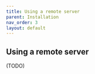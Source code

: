 ```yaml
---
title: Using a remote server
parent: Installation
nav_order: 3
layout: default
---
```


## Using a remote server

(TODO)
